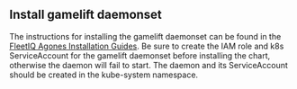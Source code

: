 ## Install gamelift daemonset

The instructions for installing the gamelift daemonset can be found in the [FleetIQ Agones Installation Guides](https://github.com/awslabs/fleetiq-adapter-for-agones/tree/master/Agones_EKS_FleetIQ_Integration_Package%5BBETA%5D). Be sure to create the IAM role and k8s ServiceAccount for the gamelift daemonset before installing the chart, otherwise the daemon will fail to start. The daemon and its ServiceAccount should be created in the kube-system namespace.  
